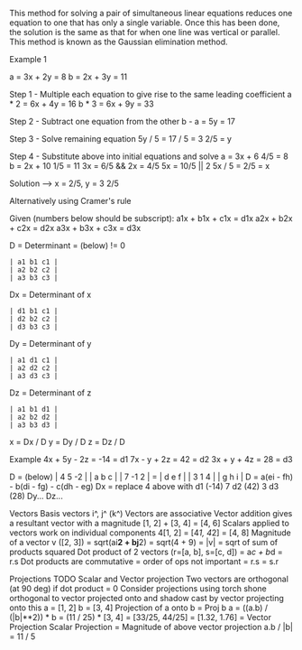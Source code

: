 This method for solving a pair of simultaneous linear equations reduces one equation to one that has only a single variable. Once this has been done, the solution is the same as that for when one line was vertical or parallel. This method is known as the Gaussian elimination method.

Example 1

a = 3x + 2y = 8
b = 2x + 3y = 11

Step 1 - Multiple each equation to give rise to the same leading coefficient
a * 2 = 6x + 4y = 16
b * 3 = 6x + 9y = 33

Step 2 - Subtract one equation from the other
b - a = 5y = 17

Step 3 - Solve remaining equation
5y / 5 = 17 / 5 = 3 2/5 = y

Step 4 - Substitute above into initial equations and solve
a = 3x + 6 4/5 = 8
b = 2x + 10 1/5 = 11
3x = 6/5 && 2x = 4/5
5x = 10/5 || 2
5x / 5 = 2/5 = x

Solution --> x = 2/5, y = 3 2/5

Alternatively using Cramer's rule

Given (numbers below should be subscript):
    a1x + b1x + c1x = d1x
    a2x + b2x + c2x = d2x
    a3x + b3x + c3x = d3x

D = Determinant = (below) != 0

    | a1 b1 c1 |
    | a2 b2 c2 |
    | a3 b3 c3 |

Dx = Determinant of x

    | d1 b1 c1 |
    | d2 b2 c2 |
    | d3 b3 c3 |

Dy = Determinant of y

    | a1 d1 c1 |
    | a2 d2 c2 |
    | a3 d3 c3 |

Dz = Determinant of z

    | a1 b1 d1 |
    | a2 b2 d2 |
    | a3 b3 d3 |

x = Dx / D
y = Dy / D
z = Dz / D

Example
4x + 5y - 2z = -14 = d1
7x - y + 2z = 42 = d2
3x + y + 4z = 28 = d3

D = (below)
    | 4 5 -2 |       | a b c |
    | 7 -1 2 |   =   | d e f |
    | 3 1  4 |       | g h i |
D = a(ei - fh) - b(di - fg) - c(dh - eg)
Dx = replace 4 above with d1 (-14)
             7            d2 (42)
             3            d3 (28)
Dy...
Dz...

Vectors
Basis vectors i^, j^ (k^)
Vectors are associative
Vector addition gives a resultant vector with a magnitude
 [1, 2] + [3, 4] = [4, 6]
Scalars applied to vectors work on individual components
4[1, 2] = [4*1, 4*2] = [4, 8]
Magnitude of a vector v ([2, 3]) = sqrt(ai**2 + bj**2) = sqrt(4 + 9) = |v| = sqrt of sum of products squared
Dot product of 2 vectors (r=[a, b], s=[c, d]) = a*c + b*d = r.s
Dot products are commutative = order of ops not important = r.s = s.r

Projections TODO Scalar and Vector projection
Two vectors are orthogonal (at 90 deg) if dot product = 0
Consider projections using torch shone orthogonal to vector projected onto and shadow cast by vector projecting onto this
a = [1, 2] b = [3, 4]
Projection of a onto b = Proj b a =
((a.b) / (|b|**2)) * b = (11 / 25) * [3, 4] = [33/25, 44/25] = [1.32, 1.76] = Vector Projection
Scalar Projection = Magnitude of above vector projection
a.b / |b| = 11 / 5

